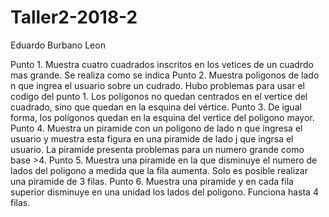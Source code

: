 # Taller2-2018-2

Eduardo Burbano Leon

Punto 1. Muestra cuatro cuadrados inscritos en los vetices de un cuadrdo mas grande. Se realiza como se indica
Punto 2. Muestra poligonos de lado n que ingrea el usuario sobre un cudrado. Hubo problemas para usar el codigo del punto 1. Los polígonos no quedan centrados en el vertice del cuadrado,
         sino que quedan en la esquina del vértice.
Punto 3. De igual forma, los polígonos quedan en la esquina del vertice del poligono mayor.
Punto 4. Muestra un piramide con un poligono de lado n que ingresa el usuario y muestra esta figura en una piramide de lado j que ingrsa el usuario. La piramide presenta problemas para un numero grande como base >4.
Punto 5. Muestra una piramide en la que disminuye el numero de lados del poligono a medida que la fila aumenta. Solo es posible realizar una piramide de 3 filas.
Punto 6. Muestra una piramide y en cada fila superior disminuye en una unidad los lados del poligono. Funciona hasta 4 filas.